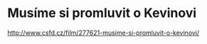 <!--
title : Musíme si promluvit o Kevinovi
author : Roman Ožana <ozana@omdesign.cz>
date : 15.3.2012 13:45:19
tags : video
-->

# Musíme si promluvit o Kevinovi

http://www.csfd.cz/film/277621-musime-si-promluvit-o-kevinovi/